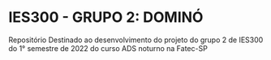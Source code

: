 # IES300 - GRUPO 2: DOMINÓ
Repositório Destinado ao desenvolvimento do projeto do grupo 2 de IES300 do 1° semestre de 2022 do curso ADS noturno na Fatec-SP
